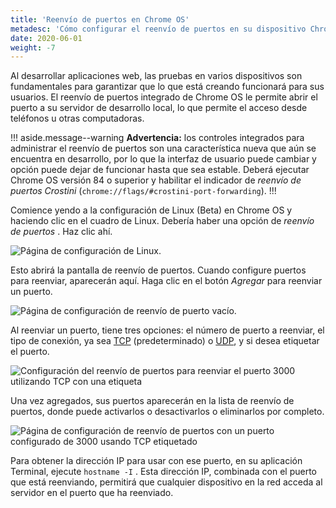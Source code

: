 ```yaml
---
title: 'Reenvío de puertos en Chrome OS'
metadesc: 'Cómo configurar el reenvío de puertos en su dispositivo Chrome OS para acceder a puertos en otros dispositivos'
date: 2020-06-01
weight: -7
---
```


Al desarrollar aplicaciones web, las pruebas en varios dispositivos son fundamentales para garantizar que lo que está creando funcionará para sus usuarios. El reenvío de puertos integrado de Chrome OS le permite abrir el puerto a su servidor de desarrollo local, lo que permite el acceso desde teléfonos u otras computadoras.

!!! aside.message--warning
**Advertencia:** los controles integrados para administrar el reenvío de puertos son una característica nueva que aún se encuentra en desarrollo, por lo que la interfaz de usuario puede cambiar y opción puede dejar de funcionar hasta que sea estable. Deberá ejecutar Chrome OS versión 84 o superior y habilitar el indicador de _reenvío de puertos Crostini_ (`chrome://flags/#crostini-port-forwarding`).
!!!

Comience yendo a la configuración de Linux (Beta) en Chrome OS y haciendo clic en el cuadro de Linux. Debería haber una opción de _reenvío de puertos_ . Haz clic ahí.

![Página de configuración de Linux.](/images/develop/web/linux-settings.jpg)

Esto abrirá la pantalla de reenvío de puertos. Cuando configure puertos para reenviar, aparecerán aquí. Haga clic en el botón _Agregar_ para reenviar un puerto.

![Página de configuración de reenvío de puerto vacío.](/images/develop/web/port-forward-empty.jpg)

Al reenviar un puerto, tiene tres opciones: el número de puerto a reenviar, el tipo de conexión, ya sea [TCP](https://es.wikipedia.org/wiki/Protocolo_de_control_de_transmisi%C3%B3n) (predeterminado) o [UDP](https://es.wikipedia.org/wiki/Protocolo_de_datagramas_de_usuario), y si desea etiquetar el puerto.

![Configuración del reenvío de puertos para reenviar el puerto 3000 utilizando TCP con una etiqueta](/images/develop/web/port-forward-configure.jpg)

Una vez agregados, sus puertos aparecerán en la lista de reenvío de puertos, donde puede activarlos o desactivarlos o eliminarlos por completo.

![Página de configuración de reenvío de puertos con un puerto configurado de 3000 usando TCP etiquetado](/images/develop/web/port-forward-configured.jpg)

Para obtener la dirección IP para usar con ese puerto, en su aplicación Terminal, ejecute `hostname -I` . Esta dirección IP, combinada con el puerto que está reenviando, permitirá que cualquier dispositivo en la red acceda al servidor en el puerto que ha reenviado.
